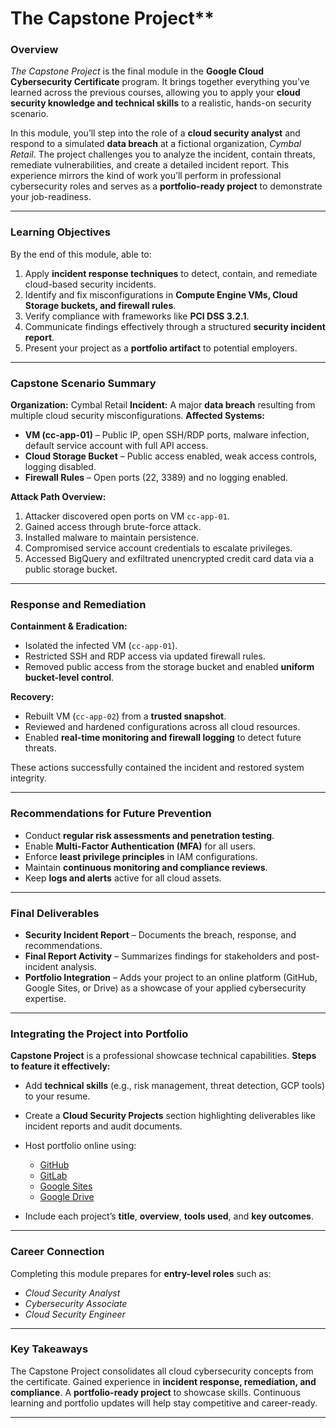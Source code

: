 # The Capstone Project**

### **Overview**

*The Capstone Project* is the final module in the **Google Cloud Cybersecurity Certificate** program. It brings together everything you’ve learned across the previous courses, allowing you to apply your **cloud security knowledge and technical skills** to a realistic, hands-on security scenario.

In this module, you’ll step into the role of a **cloud security analyst** and respond to a simulated **data breach** at a fictional organization, *Cymbal Retail*. The project challenges you to analyze the incident, contain threats, remediate vulnerabilities, and create a detailed incident report. This experience mirrors the kind of work you’ll perform in professional cybersecurity roles and serves as a **portfolio-ready project** to demonstrate your job-readiness.

---

### **Learning Objectives**

By the end of this module, able to:

1. Apply **incident response techniques** to detect, contain, and remediate cloud-based security incidents.
2. Identify and fix misconfigurations in **Compute Engine VMs, Cloud Storage buckets, and firewall rules**.
3. Verify compliance with frameworks like **PCI DSS 3.2.1**.
4. Communicate findings effectively through a structured **security incident report**.
5. Present your project as a **portfolio artifact** to potential employers.

---

### **Capstone Scenario Summary**

**Organization:** Cymbal Retail
**Incident:** A major **data breach** resulting from multiple cloud security misconfigurations.
**Affected Systems:**

* **VM (cc-app-01)** – Public IP, open SSH/RDP ports, malware infection, default service account with full API access.
* **Cloud Storage Bucket** – Public access enabled, weak access controls, logging disabled.
* **Firewall Rules** – Open ports (22, 3389) and no logging enabled.

**Attack Path Overview:**

1. Attacker discovered open ports on VM `cc-app-01`.
2. Gained access through brute-force attack.
3. Installed malware to maintain persistence.
4. Compromised service account credentials to escalate privileges.
5. Accessed BigQuery and exfiltrated unencrypted credit card data via a public storage bucket.

---

### **Response and Remediation**

**Containment & Eradication:**

* Isolated the infected VM (`cc-app-01`).
* Restricted SSH and RDP access via updated firewall rules.
* Removed public access from the storage bucket and enabled **uniform bucket-level control**.

**Recovery:**

* Rebuilt VM (`cc-app-02`) from a **trusted snapshot**.
* Reviewed and hardened configurations across all cloud resources.
* Enabled **real-time monitoring and firewall logging** to detect future threats.

These actions successfully contained the incident and restored system integrity.

---

### **Recommendations for Future Prevention**

* Conduct **regular risk assessments and penetration testing**.
* Enable **Multi-Factor Authentication (MFA)** for all users.
* Enforce **least privilege principles** in IAM configurations.
* Maintain **continuous monitoring and compliance reviews**.
* Keep **logs and alerts** active for all cloud assets.

---

### **Final Deliverables**

* **Security Incident Report** – Documents the breach, response, and recommendations.
* **Final Report Activity** – Summarizes findings for stakeholders and post-incident analysis.
* **Portfolio Integration** – Adds your project to an online platform (GitHub, Google Sites, or Drive) as a showcase of your applied cybersecurity expertise.

---

### **Integrating the Project into Portfolio**

**Capstone Project** is a professional showcase technical capabilities.
**Steps to feature it effectively:**

* Add **technical skills** (e.g., risk management, threat detection, GCP tools) to your resume.
* Create a **Cloud Security Projects** section highlighting deliverables like incident reports and audit documents.
* Host portfolio online using:

  * [GitHub](https://docs.github.com/en/get-started/start-your-journey/creating-an-account-on-github)
  * [GitLab](https://gitlab.com/users/sign_up)
  * [Google Sites](https://support.google.com/sites/answer/6372878?hl=en&ref_topic=7184580)
  * [Google Drive](https://drive.google.com/corp/drive/my-drive)
* Include each project’s **title**, **overview**, **tools used**, and **key outcomes**.

---

### **Career Connection**

Completing this module prepares for **entry-level roles** such as:

* *Cloud Security Analyst*
* *Cybersecurity Associate*
* *Cloud Security Engineer*

---

### **Key Takeaways**

The Capstone Project consolidates all cloud cybersecurity concepts from the certificate.
Gained experience in **incident response, remediation, and compliance**.
A **portfolio-ready project** to showcase skills.
Continuous learning and portfolio updates will help stay competitive and career-ready.

---

